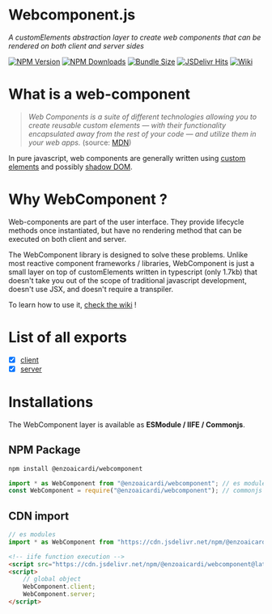 # Webcomponent.js

_A customElements abstraction layer to create web components that can be rendered on both client and server sides_

[![NPM Version](https://img.shields.io/npm/v/@enzoaicardi/webcomponent.svg?style=for-the-badge)](https://www.npmjs.com/package/@enzoaicardi/webcomponent)
[![NPM Downloads](https://img.shields.io/npm/dm/@enzoaicardi/webcomponent.svg?style=for-the-badge)](https://www.npmjs.com/package/@enzoaicardi/webcomponent)
[![Bundle Size](https://img.shields.io/bundlephobia/minzip/@enzoaicardi/webcomponent?style=for-the-badge)](https://www.npmjs.com/package/@enzoaicardi/webcomponent)
[![JSDelivr Hits](https://img.shields.io/jsdelivr/npm/hm/@enzoaicardi/webcomponent?style=for-the-badge)](https://www.jsdelivr.com/package/npm/@enzoaicardi/webcomponent)
[![Wiki](https://img.shields.io/badge/Wiki-Documentation-blue?style=for-the-badge)](https://github.com/enzoaicardi/webcomponent/tree/main/wiki/README.md)

# What is a web-component

> _Web Components is a suite of different technologies allowing you to create reusable custom elements — with their functionality encapsulated away from the rest of your code — and utilize them in your web apps._ (source: [MDN](https://developer.mozilla.org/en-US/docs/Web/API/Web_components))

In pure javascript, web components are generally written using [custom elements](https://developer.mozilla.org/en-US/docs/Web/API/Web_components/Using_custom_elements) and possibly [shadow DOM](https://developer.mozilla.org/en-US/docs/Web/API/Web_components/Using_shadow_DOM).

# Why WebComponent ?

Web-components are part of the user interface. They provide lifecycle methods once instantiated, but have no rendering method that can be executed on both client and server.

The WebComponent library is designed to solve these problems. Unlike most reactive component frameworks / libraries, WebComponent is just a small layer on top of customElements written in typescript (only 1.7kb) that doesn't take you out of the scope of traditional javascript development, doesn't use JSX, and doesn't require a transpiler.

To learn how to use it, [check the wiki](https://github.com/enzoaicardi/webcomponent/tree/main/wiki/README.md) !

# List of all exports

-   [x] [client](https://github.com/enzoaicardi/webcomponent/tree/main/wiki/README.md)
-   [x] [server](https://github.com/enzoaicardi/webcomponent/tree/main/wiki/README.md)

# Installations

The WebComponent layer is available as **ESModule / IIFE / Commonjs**.

## NPM Package

```bash
npm install @enzoaicardi/webcomponent
```

```js
import * as WebComponent from "@enzoaicardi/webcomponent"; // es modules
const WebComponent = require("@enzoaicardi/webcomponent"); // commonjs modules
```

## CDN import

```js
// es modules
import * as WebComponent from "https://cdn.jsdelivr.net/npm/@enzoaicardi/webcomponent@latest/esm/webcomponent.js";
```

```html
<!-- iife function execution -->
<script src="https://cdn.jsdelivr.net/npm/@enzoaicardi/webcomponent@latest/iife/webcomponent.js"></script>
<script>
    // global object
    WebComponent.client;
    WebComponent.server;
</script>
```
